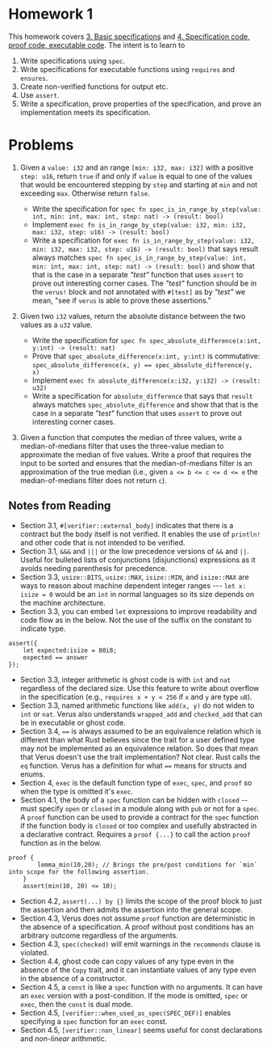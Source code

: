 # Homework 1

This homework covers [3. Basic specifications](https://verus-lang.github.io/verus/guide/specs.html) and [4. Specification code, proof code, executable code](https://verus-lang.github.io/verus/guide/modes.html). The intent is to learn to

1. Write specifications using `spec`.
1. Write specifications for executable functions using `requires` and `ensures`.
1. Create non-verified functions for output etc.
1. Use `assert`.
1. Write a specification, prove properties of the specification, and prove an implementation meets its specification.

# Problems

1. Given a `value: i32` and an range `[min: i32, max: i32]` with a positive `step: u16`, return `true` if and only if `value` is equal to one of the values that would be encountered stepping by `step` and starting at `min` and not exceeding `max`. Otherwise return `false`.

    * Write the specification for `spec fn spec_is_in_range_by_step(value: int, min: int, max: int, step: nat) -> (result: bool)`
    * Implement `exec fn is_in_range_by_step(value: i32, min: i32, max: i32, step: u16) -> (result: bool)`
    * Write a specification for `exec fn is_in_range_by_step(value: i32, min: i32, max: i32, step: u16) -> (result: bool)` that says result always matches `spec fn spec_is_in_range_by_step(value: int, min: int, max: int, step: nat) -> (result: bool)` and show that that is the case in a separate _"test"_ function that uses `assert` to prove out interesting corner cases. The _"test"_ function should be in the `verus!` block and not annotated with `#[test]` as by _"test"_ we mean, "see if `verus` is able to prove these assertions."

1. Given two `i32` values, return the absolute distance between the two values as a `u32` value.

    * Write the specification for `spec fn spec_absolute_difference(x:int, y:int) -> (result: nat)`
    * Prove that  `spec_absolute_difference(x:int, y:int)` is commutative: `spec_absolute_difference(x, y) == spec_absolute_difference(y, x)`
    * Implement `exec fn absolute_difference(x:i32, y:i32) -> (result: u32)`
    * Write a specification for `absolute_difference` that says that `result` always matches `spec_absolute_difference` and show that that is the case in a separate _"test"_ function that uses `assert` to prove out interesting corner cases.

1. Given a function that computes the median of three values, write a median-of-medians filter that uses the three-value median to approximate the median of five values. Write a proof that requires the input to be sorted and ensures that the median-of-medians filter is an approximation of the true median (i.e., given `a <= b <= c <= d <= e` the median-of-medians filter does not return `c`).

## Notes from Reading

* Section 3.1, `#[verifier::external_body]` indicates that there is a contract but the body itself is not verified. It enables the use of `println!` and other code that is not intended to be verified.
* Section 3.1, `&&&` and `|||` or the low precedence versions of `&&` and `||`. Useful for bulleted lists of conjunctions (disjunctions) expressions as it avoids needing parenthesis for precedence.
* Section 3.3, `usize::BITS`, `usize::MAX`, `isize::MIN`, and `isize::MAX` are ways to reason about machine dependent integer ranges --- `let x: isize = 0` would be an `int` in normal languages so its size depends on the machine architecture.
* Section 3.3, you can embed `let` expressions to improve readability and code flow as in the below. Not the use of the suffix on the constant to indicate type.

```
assert({
    let expected:isize = 80i8;
    expected == answer
});
```

* Section 3.3, integer arithmetic is ghost code is with `int` and `nat` regardless of the declared size. Use this feature to write about overflow in the specification (e.g., `requires x + y < 256` if `x` and `y` are type `u8`).
* Section 3.3, named arithmetic functions like `add(x, y)` do not widen to `int` or `nat`. Verus also understands `wrapped_add` and `checked_add` that can be in executable or ghost code.
* Section 3.4, `==` is always assumed to be an equivalence relation which is different than what Rust believes since the trait for a user defined type may not be implemented as an equivalence relation. So does that mean that Verus doesn't use the trait implementation? Not clear. Rust calls the `eq` function. Verus has a definition for what `==` means for structs and enums.
* Section 4, `exec` is the default function type of `exec`, `spec`, and `proof` so when the type is omitted it's `exec`.
* Section 4.1, the body of a `spec` function can be hidden with `closed` -- must specify `open` or `closed` in a module along with `pub` or not for a `spec`. A `proof` function can be used to provide a contract for the `spec` function if the function body is `closed` or too complex and usefully abstracted in a declarative contract. Requires a `proof {...}` to call the action `proof` function as in the below.

```
proof {
        lemma_min(10,20); // Brings the pre/post conditions for `min` into scope for the following assertion.
    }
    assert(min(10, 20) <= 10);
```

* Section 4.2, `assert(...) by {}` limits the scope of the proof block to just the assertion and then admits the assertion into the general scope.
* Section 4.3, Verus does not assume `proof` function are deterministic in the absence of a specification. A proof without post conditions has an arbitrary outcome regardless of the arguments.
* Section 4.3, `spec(checked)` will emit warnings in the `recommends` clause is violated.
* Section 4.4, ghost code can copy values of any type even in the absence of the `Copy` trait, and it can instantiate values of any type even in the absence of a constructor.
* Section 4.5, a `const` is like a `spec` function with no arguments. It can have an `exec` version with a post-condition. If the mode is omitted, `spec` or `exec`, then the `const` is dual mode.
* Section 4.5, `[verifier::when_used_as_spec(SPEC_DEF)]` enables specifying a `spec` function for an `exec` const.
* Section 4.5, `[verifier::non_linear]` seems useful for const declarations and _non-linear_ arithmetic.
